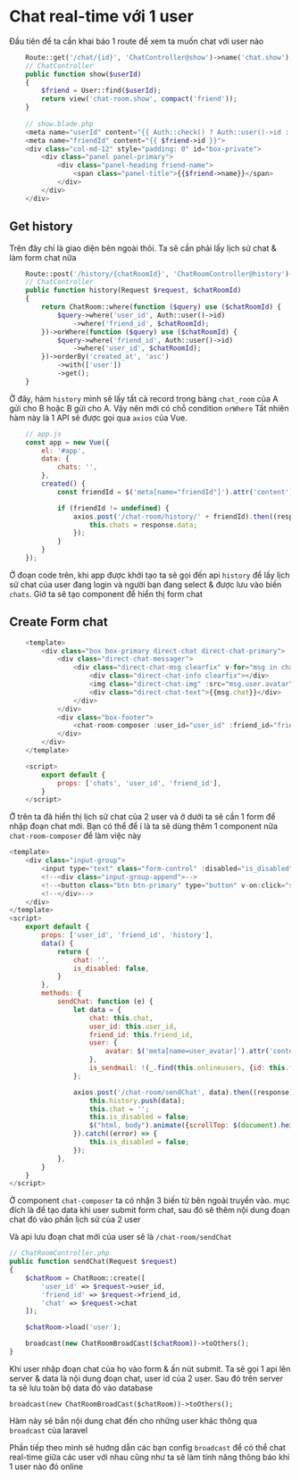# Chat real-time với 1 user
Đầu tiên để ta cần khai báo 1 route để xem ta muốn chat với user nào
```php
    Route::get('/chat/{id}', 'ChatController@show')->name('chat.show');
    // ChatController
    public function show($userId)
    {
        $friend = User::find($userId);
        return view('chat-room.show', compact('friend'));
    }
    
    // show.blade.php
    <meta name="userId" content="{{ Auth::check() ? Auth::user()->id : 'null' }}">
    <meta name="friendId" content="{{ $friend->id }}">
    <div class="col-md-12" style="padding: 0" id="box-private">
        <div class="panel panel-primary">
            <div class="panel-heading friend-name">
                <span class="panel-title">{{$friend->name}}</span>
            </div>
        </div>
    </div>
```
## Get history
Trên đây chỉ là giao diện bên ngoài thôi. Ta sẽ cần phải lấy lịch sử chat & làm form chat nữa
```php
    Route::post('/history/{chatRoomId}', 'ChatRoomController@history')->name('chat-room.history');
    // ChatController
    public function history(Request $request, $chatRoomId)
    {
        return ChatRoom::where(function ($query) use ($chatRoomId) {
            $query->where('user_id', Auth::user()->id)
                ->where('friend_id', $chatRoomId);
        })->orWhere(function ($query) use ($chatRoomId) {
            $query->where('friend_id', Auth::user()->id)
                ->where('user_id', $chatRoomId);
        })->orderBy('created_at', 'asc')
            ->with(['user'])
            ->get();
    }
```

Ở đây, hàm `history` mình sẽ lấy tất cả record trong bảng `chat_room` của A gửi cho B hoặc B gửi cho A. Vậy nên mới có chỗ condition `orWhere`
Tất nhiên hàm này là 1 API sẽ được gọi qua `axios` của Vue. 
```javascript
    // app.js
    const app = new Vue({
        el: '#app',
        data: {
            chats: '',
        },
        created() {
            const friendId = $('meta[name="friendId"]').attr('content');

            if (friendId != undefined) {
                axios.post('/chat-room/history/' + friendId).then((response) => {
                    this.chats = response.data;
                });
            }
        }
    });
```
Ở đoạn code trên, khi app được khởi tạo ta sẽ gọi đến api `history` để lấy lịch sử chat của user đang login và người bạn đang select & được lưu vào biến `chats`. Giở ta sẽ tạo component để hiển thị form chat

## Create Form chat
```javascript
    <template>
        <div class="box box-primary direct-chat direct-chat-primary">
            <div class="direct-chat-messager">
                <div class="direct-chat-msg clearfix" v-for="msg in chats" :class="[msg.user_id == user_id ? 'right' : '']">
                    <div class="direct-chat-info clearfix"></div>
                    <img class="direct-chat-img" :src="msg.user.avatar" alt="Message User Image">
                    <div class="direct-chat-text">{{msg.chat}}</div>
                </div>
            </div>
            <div class="box-footer">
                <chat-room-composer :user_id="user_id" :friend_id="friend_id" :history="chats"></chat-room-composer>
            </div>
        </div>
    </template>

    <script>
        export default {
            props: ['chats', 'user_id', 'friend_id'],
        }
    </script>
```

Ở trên ta đã hiển thị lịch sử chat của 2 user và ở dưới ta sẽ cần 1 form để nhập đoạn chat mới. Bạn có thể để í là ta sẽ dùng thêm 1 component nữa `chat-room-composer` để làm việc này

```javascript
<template>
    <div class="input-group">
        <input type="text" class="form-control" :disabled="is_disabled" v-model="chat" v-on:keyup.enter="sendChat" autofocus>
        <!--<div class="input-group-append">-->
        <!--<button class="btn btn-primary" type="button" v-on:click="sendChat">Send</button>-->
        <!--</div>-->
    </div>
</template>
<script>
    export default {
        props: ['user_id', 'friend_id', 'history'],
        data() {
            return {
                chat: '',
                is_disabled: false,
            }
        },
        methods: {
            sendChat: function (e) {
                let data = {
                    chat: this.chat,
                    user_id: this.user_id,
                    friend_id: this.friend_id,
                    user: {
                        avatar: $('meta[name=user_avatar]').attr('content'),
                    },
                    is_sendmail: !(_.find(this.onlineusers, {id: this.friend_id})),
                };

                axios.post('/chat-room/sendChat', data).then((response) => {
                    this.history.push(data);
                    this.chat = '';
                    this.is_disabled = false;
                    $("html, body").animate({scrollTop: $(document).height()}, 100);
                }).catch((error) => {
                    this.is_disabled = false;
                });
            },
        }
    }
</script>
```

Ở component `chat-composer` ta có nhận 3 biến từ bên ngoài truyền vào. mục đích là để tạo data khi user submit form chat, sau đó sẽ thêm nội dung đoạn chat đó vào phần lịch sử của 2 user

Và api lưu đoạn chat mới của user sẽ là `/chat-room/sendChat`

```php
// ChatRoomController.php
public function sendChat(Request $request)
{
    $chatRoom = ChatRoom::create([
        'user_id' => $request->user_id,
        'friend_id' => $request->friend_id,
        'chat' => $request->chat
    ]);

    $chatRoom->load('user');

    broadcast(new ChatRoomBroadCast($chatRoom))->toOthers();
}
```

Khi user nhập đoạn chat của họ vào form & ấn nút submit. Ta sẽ gọi 1 api lên server & data là nội dung đoạn chat, user id của 2 user. Sau đó trên server ta sẽ lưu toàn bộ data đó vào database

`broadcast(new ChatRoomBroadCast($chatRoom))->toOthers();`

Hàm này sẽ bắn nội dung chat đến cho những user khác thông qua `broadcast` của laravel

Phần tiếp theo mình sẽ hướng dẫn các bạn config `broadcast` để có thể chat real-time giữa các user với nhau cũng như ta sẽ làm tính năng thông báo khi 1 user nào đó online